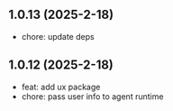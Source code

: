 ## 1.0.13 (2025-2-18)

- chore: update deps

## 1.0.12 (2025-2-18)

- feat: add ux package
- chore: pass user info to agent runtime
